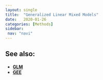 ```yaml
---
layout: single
title:  "Generalized Linear Mixed Models"
date:   2020-01-26
categories: [Methods]
sidebar: 
 nav: "navi"
---
```


<object data="/assets/statistics/GLMM.pdf" type="application/pdf" width="100%" height="100%">
</object>

<h2> See also: </h2>
<h4>
	<ul>
		<li><a href="glms"> GLM </a></li>
		<li><a href="gee"> GEE </a></li>
	</ul>
	<br>
</h4>